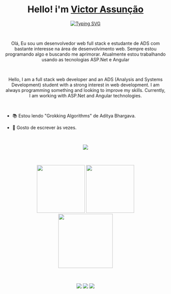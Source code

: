 <div>
  
  <h1 align="center">
    Hello! i'm 
    <a href="https://www.linkedin.com/in/victoraszs/">Victor Assunção </a> <br>
    
  </h1>
 <div align="center">

  [![Typing SVG](https://readme-typing-svg.herokuapp.com?font=Robot-Bold&size=30&color=&center=true&vCenter=true&width=900&height=30&lines=Student;Web+Developer;Designer)](https://git.io/typing-svg)
  </div> 
  <br>
 <p align="center">
Olá, Eu sou um desenvolvedor web full stack e estudante de ADS com bastante interesse na área de desenvolvimento web. Sempre estou programando algo e buscando me aprimorar. Atualmente estou trabalhando usando as tecnologias ASP.Net e Angular
  </p> <br>
  <p align="center">
Hello, I am a full stack web developer and an ADS (Analysis and Systems Development) student with a strong interest in web development. I am always programming something and looking to improve my skills. Currently, I am working with ASP.Net and Angular technologies.
  </p><br>

  

  

- 📚 Estou lendo "Grokking Algorithms" de Aditya Bhargava. 

- 🌱 Gosto de escrever às vezes. 
  


</div>

<div align="center" valign="top"><br>

  <p align="center">
    <a href="https://skillicons.dev">
      <img src="https://skillicons.dev/icons?i=git,html,css,js,bootstrap,vue,react,tailwind,php,laravel,mysql" />
    </a>
  </p>
   
</div>


<br/>

<br/>

<div align="center">
  <a href="https://github.com/VictorAsz"><a/>
    <img height="150em" src="https://github-readme-stats.vercel.app/api?username=VictorAsz&count_private=true&include_all_commits=true&show_icons=true&theme=dark&hide_border=false&show_owner=true"/>
    <img height="150em" src="https://github-readme-stats.vercel.app/api/top-langs/?username=VictorAsz&theme=dark&hide_border=false&&layout=compact"/> <br/>
    <img  height="170"  src="https://github-readme-streak-stats.herokuapp.com/?user=VictorAsz&stroke=ffffff&background=171717&ring=3382ed&fire=3382ed&currStreakNum=ffffff&currStreakLabel=3382ed&sideNums=ffffff&sideLabels=ffffff&dates=ffffff&hide_border=false" />
   
    
</div>

<br/>
<br/>





<div align="center">
  
  <a href="https://www.instagram.com/victor_aszo/" target="_blank"><img src="https://img.shields.io/badge/-Instagram-%23E4405F?style=for-the-badge&logo=instagram&logoColor=white" target="_blank"></a>
  <a href="https://www.linkedin.com/in/victoraszs/" target="_blank"><img src="https://img.shields.io/badge/-LinkedIn-%230077B5?style=for-the-badge&logo=linkedin&logoColor=white" target="_blank"></a> 
  <a href="victor.a.schumann@gmail.com"><img src="https://img.shields.io/badge/-Gmail-%23333?style=for-the-badge&logo=gmail&logoColor=white" target="_blank"></a>
</div>

